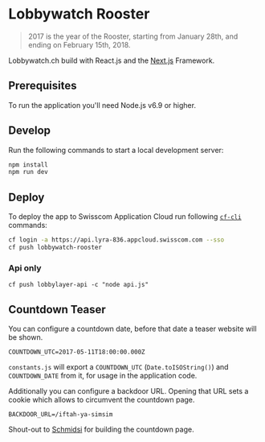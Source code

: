 # Lobbywatch Rooster

> 2017 is the year of the Rooster, starting from January 28th, and ending on February 15th, 2018.

Lobbywatch.ch build with React.js and the [Next.js](https://github.com/zeit/next.js/) Framework.

## Prerequisites

To run the application you'll need Node.js v6.9 or higher.

## Develop

Run the following commands to start a local development server:

```bash
npm install
npm run dev
```

## Deploy

To deploy the app to Swisscom Application Cloud run following [`cf-cli`](https://docs.developer.swisscom.com/cf-cli/install-go-cli.html) commands:

```bash
cf login -a https://api.lyra-836.appcloud.swisscom.com --sso
cf push lobbywatch-rooster
```

### Api only

```
cf push lobbylayer-api -c "node api.js"
```

## Countdown Teaser

You can configure a countdown date, before that date a teaser website will be shown.

```
COUNTDOWN_UTC=2017-05-11T18:00:00.000Z
```

`constants.js` will export a `COUNTDOWN_UTC` (`Date.toISOString()`) and `COUNTDOWN_DATE` from it, for usage in the application code.

Additionally you can configure a backdoor URL. Opening that URL sets a cookie which allows to circumvent the countdown page.

```
BACKDOOR_URL=/iftah-ya-simsim
```

Shout-out to [Schmidsi](https://github.com/schmidsi) for building the countdown page.
